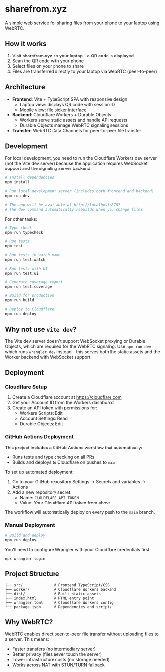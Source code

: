 # sharefrom.xyz

A simple web service for sharing files from your phone to your laptop using WebRTC.

## How it works

1. Visit sharefrom.xyz on your laptop - a QR code is displayed
2. Scan the QR code with your phone
3. Select files on your phone to share
4. Files are transferred directly to your laptop via WebRTC (peer-to-peer)

## Architecture

- **Frontend**: Vite + TypeScript SPA with responsive design
  - Laptop view: displays QR code with session ID
  - Mobile view: file picker interface
- **Backend**: Cloudflare Workers + Durable Objects
  - Workers serve static assets and handle API requests
  - Durable Objects manage WebRTC signaling sessions
- **Transfer**: WebRTC Data Channels for peer-to-peer file transfer

## Development

For local development, you need to run the Cloudflare Workers dev server (not the Vite dev server) because the application requires WebSocket support and the signaling server backend:

```bash
# Install dependencies
npm install

# Run local development server (includes both frontend and backend)
npm run dev

# The app will be available at http://localhost:8787
# The dev command automatically rebuilds when you change files
```

For other tasks:

```bash
# Type check
npm run typecheck

# Run tests
npm test

# Run tests in watch mode
npm run test:watch

# Run tests with UI
npm run test:ui

# Generate coverage report
npm run test:coverage

# Build for production
npm run build

# Deploy to Cloudflare
npm run deploy
```

## Why not use `vite dev`?

The Vite dev server doesn't support WebSocket proxying or Durable Objects, which are required for the WebRTC signaling. Use `npm run dev` which runs `wrangler dev` instead - this serves both the static assets and the Worker backend with WebSocket support.

## Deployment

### Cloudflare Setup

1. Create a Cloudflare account at https://cloudflare.com
2. Get your Account ID from the Workers dashboard
3. Create an API token with permissions for:
   - Workers Scripts: Edit
   - Account Settings: Read
   - Durable Objects: Edit

### GitHub Actions Deployment

This project includes a GitHub Actions workflow that automatically:
- Runs tests and type checking on all PRs
- Builds and deploys to Cloudflare on pushes to `main`

To set up automated deployment:

1. Go to your GitHub repository Settings → Secrets and variables → Actions
2. Add a new repository secret:
   - Name: `CLOUDFLARE_API_TOKEN`
   - Value: Your Cloudflare API token from above

The workflow will automatically deploy on every push to the `main` branch.

### Manual Deployment

```bash
# Build and deploy
npm run deploy
```

You'll need to configure Wrangler with your Cloudflare credentials first:

```bash
npx wrangler login
```

## Project Structure

```
├── src/              # Frontend TypeScript/CSS
├── worker/           # Cloudflare Workers backend
├── dist/             # Built static assets
├── index.html        # HTML entry point
├── wrangler.toml     # Cloudflare Workers config
└── package.json      # Dependencies and scripts
```

## Why WebRTC?

WebRTC enables direct peer-to-peer file transfer without uploading files to a server. This means:
- Faster transfers (no intermediary server)
- Better privacy (files never touch the server)
- Lower infrastructure costs (no storage needed)
- Works across NAT with STUN/TURN fallback
